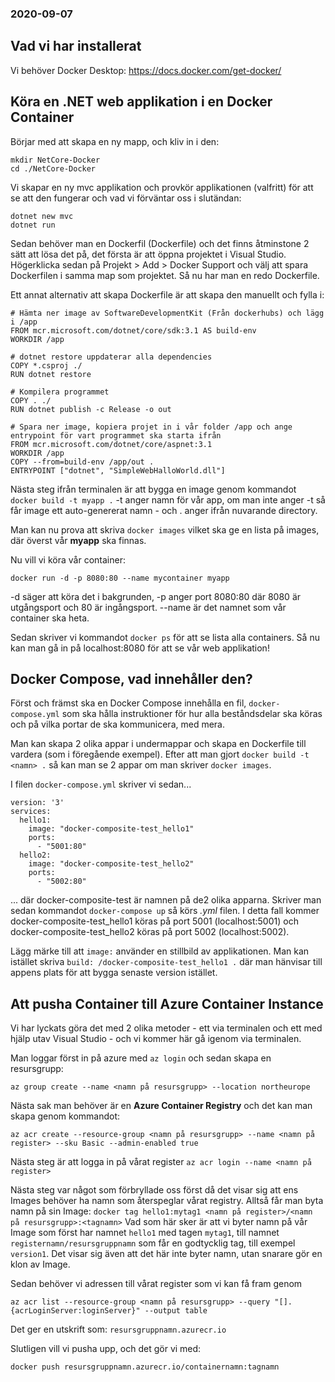 ### 2020-09-07


## Vad vi har installerat

Vi behöver Docker Desktop:
https://docs.docker.com/get-docker/


## Köra en .NET web applikation i en Docker Container

Börjar med att skapa en ny mapp, och kliv in i den:
```
mkdir NetCore-Docker
cd ./NetCore-Docker
```

Vi skapar en ny mvc applikation och provkör applikationen (valfritt) för att se att den fungerar och vad vi förväntar oss i slutändan:
```
dotnet new mvc
dotnet run
```

Sedan behöver man en Dockerfil (Dockerfile) och det finns åtminstone 2 sätt att lösa det på, det första är att öppna projektet i Visual Studio. Högerklicka sedan på Projekt > Add > Docker Support och välj att spara Dockerfilen i samma map som projektet. Så nu har man en redo Dockerfile.

Ett annat alternativ att skapa Dockerfile är att skapa den manuellt och fylla i: 
``` 
# Hämta ner image av SoftwareDevelopmentKit (Från dockerhubs) och lägg i /app
FROM mcr.microsoft.com/dotnet/core/sdk:3.1 AS build-env
WORKDIR /app

# dotnet restore uppdaterar alla dependencies
COPY *.csproj ./
RUN dotnet restore

# Kompilera programmet
COPY . ./
RUN dotnet publish -c Release -o out

# Spara ner image, kopiera projet in i vår folder /app och ange entrypoint för vart programmet ska starta ifrån
FROM mcr.microsoft.com/dotnet/core/aspnet:3.1
WORKDIR /app
COPY --from=build-env /app/out .
ENTRYPOINT ["dotnet", "SimpleWebHalloWorld.dll"]
```

Nästa steg ifrån terminalen är att bygga en image genom kommandot `docker build -t myapp .` -t anger namn för vår app, om man inte anger -t så får image ett auto-genererat namn - och . anger ifrån nuvarande directory.

Man kan nu prova att skriva `docker images` vilket ska ge en lista på images, där överst vår **myapp** ska finnas.

Nu vill vi köra vår container: 
```
docker run -d -p 8080:80 --name mycontainer myapp
```
-d säger att köra det i bakgrunden, -p anger port 8080:80 där 8080 är utgångsport och 80 är ingångsport. --name är det namnet som vår container ska heta.

Sedan skriver vi kommandot `docker ps` för att se lista alla containers. Så nu kan man gå in på localhost:8080 för att se vår web applikation!


## Docker Compose, vad innehåller den?

Först och främst ska en Docker Compose innehålla  en fil, `docker-compose.yml` som ska hålla instruktioner för hur alla beståndsdelar ska köras och på vilka portar de ska kommunicera, med mera. 

Man kan skapa 2 olika appar i undermappar och skapa en Dockerfile till vardera (som i föregående exempel). Efter att man gjort `docker build -t <namn> .` så kan man se 2 appar om man skriver `docker images`. 

I filen `docker-compose.yml` skriver vi sedan...
```
version: '3'
services:
  hello1:
    image: "docker-composite-test_hello1"
    ports:
      - "5001:80"
  hello2:
    image: "docker-composite-test_hello2"
    ports:
      - "5002:80"
```
... där docker-composite-test är namnen på de2 olika apparna. Skriver man  sedan kommandot `docker-compose up` så körs *.yml* filen. I detta fall kommer docker-composite-test_hello1 köras på port 5001 (localhost:5001) och docker-composite-test_hello2 köras på port 5002 (localhost:5002).

Lägg märke till att `image:` använder en stillbild av applikationen. Man kan istället skriva `build: /docker-composite-test_hello1 .` där man hänvisar till appens plats för att bygga senaste version istället. 


## Att pusha Container till Azure Container Instance

Vi har lyckats göra det med 2 olika metoder - ett via terminalen och ett med hjälp utav Visual Studio - och  vi kommer här gå igenom via terminalen.

Man loggar först in på azure med `az login` och sedan skapa en resursgrupp:
```
az group create --name <namn på resursgrupp> --location northeurope
```

Nästa sak man behöver är en **Azure Container Registry** och det kan man skapa genom kommandot: 
```
az acr create --resource-group <namn på resursgrupp> --name <namn på register> --sku Basic --admin-enabled true
```

Nästa steg är  att logga in på vårat register `az acr login --name <namn på register>`

Nästa steg var något som förbryllade oss först då det visar sig att ens Images behöver ha namn som återspeglar vårat registry. Alltså får man byta namn på sin Image:
`docker tag hello1:mytag1 <namn på register>/<namn på resursgrupp>:<tagnamn>`
Vad som här sker är att vi byter namn på vår Image som först har namnet `hello1` med tagen `mytag1`, till namnet `registernamn/resursgruppnamn` som får en godtycklig tag, till exempel `version1`. Det visar sig även att det här inte byter namn, utan snarare gör en klon av Image.

Sedan behöver vi adressen till vårat register som vi kan få fram genom
```
az acr list --resource-group <namn på resursgrupp> --query "[].{acrLoginServer:loginServer}" --output table
```
Det ger en utskrift som: `resursgruppnamn.azurecr.io`

Slutligen vill vi pusha upp, och det gör vi med:
```
docker push resursgruppnamn.azurecr.io/containernamn:tagnamn
```
